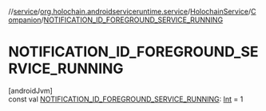 //[service](../../../../index.md)/[org.holochain.androidserviceruntime.service](../../index.md)/[HolochainService](../index.md)/[Companion](index.md)/[NOTIFICATION_ID_FOREGROUND_SERVICE_RUNNING](-n-o-t-i-f-i-c-a-t-i-o-n_-i-d_-f-o-r-e-g-r-o-u-n-d_-s-e-r-v-i-c-e_-r-u-n-n-i-n-g.md)

# NOTIFICATION_ID_FOREGROUND_SERVICE_RUNNING

[androidJvm]\
const val [NOTIFICATION_ID_FOREGROUND_SERVICE_RUNNING](-n-o-t-i-f-i-c-a-t-i-o-n_-i-d_-f-o-r-e-g-r-o-u-n-d_-s-e-r-v-i-c-e_-r-u-n-n-i-n-g.md): [Int](https://kotlinlang.org/api/core/kotlin-stdlib/kotlin/-int/index.html) = 1